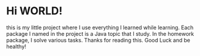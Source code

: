 # Hi WORLD!
this is my little project where I use everything I learned while learning. 
Each package I named in the project is a Java topic that I study. 
In the homework package, I solve various tasks. 
Thanks for reading this. Good Luck and be healthy!
